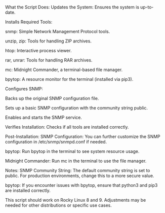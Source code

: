 What the Script Does:
Updates the System: Ensures the system is up-to-date.

Installs Required Tools:

snmp: Simple Network Management Protocol tools.

unzip, zip: Tools for handling ZIP archives.

htop: Interactive process viewer.

rar, unrar: Tools for handling RAR archives.

mc: Midnight Commander, a terminal-based file manager.

bpytop: A resource monitor for the terminal (installed via pip3).

Configures SNMP:

Backs up the original SNMP configuration file.

Sets up a basic SNMP configuration with the community string public.

Enables and starts the SNMP service.

Verifies Installation: Checks if all tools are installed correctly.

Post-Installation:
SNMP Configuration: You can further customize the SNMP configuration in /etc/snmp/snmpd.conf if needed.

bpytop: Run bpytop in the terminal to see system resource usage.

Midnight Commander: Run mc in the terminal to use the file manager.

Notes:
SNMP Community String: The default community string is set to public. For production environments, change this to a more secure value.

bpytop: If you encounter issues with bpytop, ensure that python3 and pip3 are installed correctly.

This script should work on Rocky Linux 8 and 9. Adjustments may be needed for other distributions or specific use cases.
